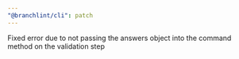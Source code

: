 ```yaml
---
"@branchlint/cli": patch
---
```


Fixed error due to not passing the answers object into the command method on the validation step
